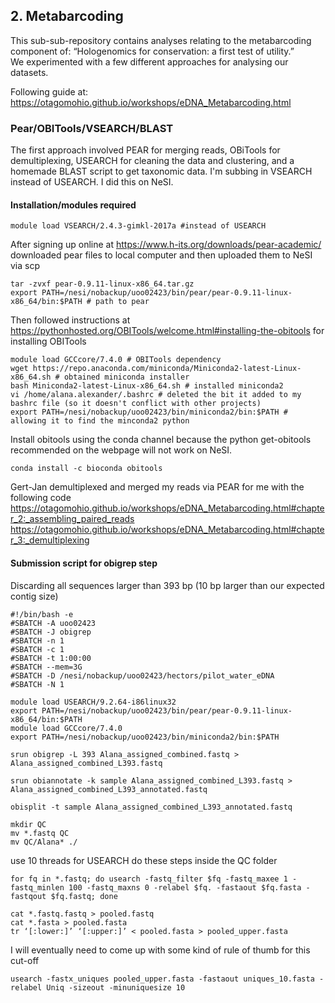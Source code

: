## 2. Metabarcoding
This sub-sub-repository contains analyses relating to the metabarcoding component of:
“Hologenomics for conservation: a first test of utility.”  
We experimented with a few different approaches for analysing our datasets.

Following guide at: https://otagomohio.github.io/workshops/eDNA_Metabarcoding.html

### Pear/OBITools/VSEARCH/BLAST
The first approach involved PEAR for merging reads, OBiTools for demultiplexing, USEARCH for cleaning the data and clustering, and a homemade BLAST script to get taxonomic data. I'm subbing in VSEARCH instead of USEARCH. I did this on NeSI.

#### Installation/modules required
```
module load VSEARCH/2.4.3-gimkl-2017a #instead of USEARCH
```
After signing up online at https://www.h-its.org/downloads/pear-academic/ downloaded pear files to local computer and then uploaded them to NeSI via scp
```
tar -zvxf pear-0.9.11-linux-x86_64.tar.gz
export PATH=/nesi/nobackup/uoo02423/bin/pear/pear-0.9.11-linux-x86_64/bin:$PATH # path to pear
```
Then followed instructions at https://pythonhosted.org/OBITools/welcome.html#installing-the-obitools for installing OBITools
```
module load GCCcore/7.4.0 # OBITools dependency
wget https://repo.anaconda.com/miniconda/Miniconda2-latest-Linux-x86_64.sh # obtained miniconda installer
bash Miniconda2-latest-Linux-x86_64.sh # installed miniconda2
vi /home/alana.alexander/.bashrc # deleted the bit it added to my bashrc file (so it doesn't conflict with other projects)
export PATH=/nesi/nobackup/uoo02423/bin/miniconda2/bin:$PATH # allowing it to find the minconda2 python
```
Install obitools using the conda channel because the python get-obitools recommended on the webpage will not work on NeSI.

```
conda install -c bioconda obitools
```

Gert-Jan demultiplexed and merged my reads via PEAR for me with the following code https://otagomohio.github.io/workshops/eDNA_Metabarcoding.html#chapter_2:_assembling_paired_reads  
https://otagomohio.github.io/workshops/eDNA_Metabarcoding.html#chapter_3:_demultiplexing  


#### Submission script for obigrep step
Discarding all sequences larger than 393 bp (10 bp larger than our expected contig size)
```
#!/bin/bash -e 
#SBATCH -A uoo02423
#SBATCH -J obigrep
#SBATCH -n 1
#SBATCH -c 1 
#SBATCH -t 1:00:00
#SBATCH --mem=3G
#SBATCH -D /nesi/nobackup/uoo02423/hectors/pilot_water_eDNA 
#SBATCH -N 1

module load USEARCH/9.2.64-i86linux32
export PATH=/nesi/nobackup/uoo02423/bin/pear/pear-0.9.11-linux-x86_64/bin:$PATH
module load GCCcore/7.4.0
export PATH=/nesi/nobackup/uoo02423/bin/miniconda2/bin:$PATH

srun obigrep -L 393 Alana_assigned_combined.fastq > Alana_assigned_combined_L393.fastq
```

```
srun obiannotate -k sample Alana_assigned_combined_L393.fastq > Alana_assigned_combined_L393_annotated.fastq
```
```
obisplit -t sample Alana_assigned_combined_L393_annotated.fastq
```
```
mkdir QC
mv *.fastq QC
mv QC/Alana* ./
```
use 10 threads for USEARCH
do these steps inside the QC folder
```
for fq in *.fastq; do usearch -fastq_filter $fq -fastq_maxee 1 -fastq_minlen 100 -fastq_maxns 0 -relabel $fq. -fastaout $fq.fasta -fastqout $fq.fastq; done
```
```
cat *.fastq.fastq > pooled.fastq
cat *.fasta > pooled.fasta
tr ‘[:lower:]’ ‘[:upper:]’ < pooled.fasta > pooled_upper.fasta
```
I will eventually need to come up with some kind of rule of thumb for this cut-off
```
usearch -fastx_uniques pooled_upper.fasta -fastaout uniques_10.fasta -relabel Uniq -sizeout -minuniquesize 10
```
